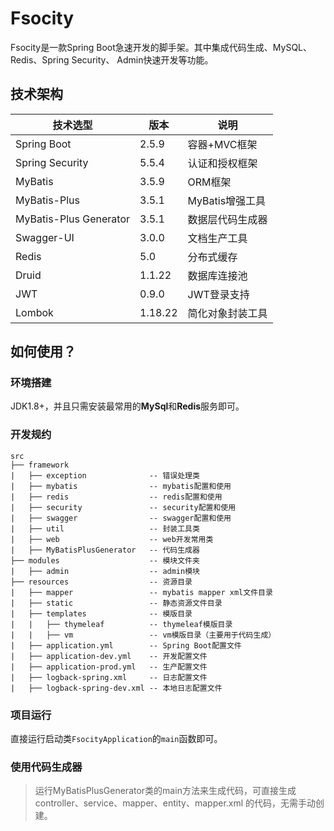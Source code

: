 # Fsocity 
Fsocity是一款Spring Boot急速开发的脚手架。其中集成代码生成、MySQL、Redis、Spring Security、
Admin快速开发等功能。

## 技术架构
| 技术选型                | 版本    | 说明             |
| ---------------------- | ------- | ---------------- |
| Spring Boot            | 2.5.9   | 容器+MVC框架     |
| Spring Security        | 5.5.4   | 认证和授权框架   |
| MyBatis                | 3.5.9   | ORM框架          |
| MyBatis-Plus           | 3.5.1   | MyBatis增强工具  |
| MyBatis-Plus Generator | 3.5.1   | 数据层代码生成器 |
| Swagger-UI             | 3.0.0   | 文档生产工具     |
| Redis                  | 5.0     | 分布式缓存       |
| Druid                  | 1.1.22  | 数据库连接池     |
| JWT                    | 0.9.0   | JWT登录支持      |
| Lombok                 | 1.18.22 | 简化对象封装工具 |

## 如何使用？

### 环境搭建
JDK1.8+，并且只需安装最常用的**MySql**和**Redis**服务即可。

### 开发规约
```text
src
├── framework
|   ├── exception              -- 错误处理类
|   ├── mybatis                -- mybatis配置和使用
|   ├── redis                  -- redis配置和使用
|   ├── security               -- security配置和使用
|   ├── swagger                -- swagger配置和使用
|   ├── util                   -- 封装工具类
|   ├── web                    -- web开发常用类
|   ├── MyBatisPlusGenerator   -- 代码生成器
├── modules                    -- 模块文件夹
|   ├── admin                  -- admin模块
├── resources                  -- 资源目录
|   ├── mapper                 -- mybatis mapper xml文件目录
|   ├── static                 -- 静态资源文件目录
|   ├── templates              -- 模版目录
|   |   ├── thymeleaf          -- thymeleaf模版目录
|   |   ├── vm                 -- vm模版目录（主要用于代码生成）
|   ├── application.yml        -- Spring Boot配置文件
|   ├── application-dev.yml    -- 开发配置文件
|   ├── application-prod.yml   -- 生产配置文件
|   ├── logback-spring.xml     -- 日志配置文件
|   ├── logback-spring-dev.xml -- 本地日志配置文件
```

### 项目运行
直接运行启动类`FsocityApplication`的`main`函数即可。

### 使用代码生成器
> 运行MyBatisPlusGenerator类的main方法来生成代码，可直接生成controller、service、mapper、entity、mapper.xml
的代码，无需手动创建。


